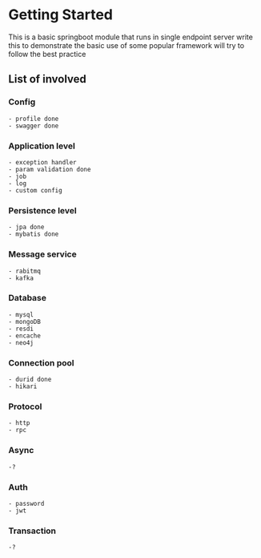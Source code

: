 # Getting Started
This is a basic springboot module that runs in single endpoint server
write this to demonstrate the basic use of some popular framework
will try to follow the best practice 

## List of involved
### Config
    - profile done
    - swagger done
### Application level
    - exception handler 
    - param validation done 
    - job 
    - log
    - custom config
### Persistence level
    - jpa done
    - mybatis done
### Message service
    - rabitmq 
    - kafka
### Database
    - mysql
    - mongoDB
    - resdi
    - encache
    - neo4j
### Connection pool
    - durid done
    - hikari
### Protocol
    - http
    - rpc
### Async
    -?
### Auth
    - password
    - jwt
### Transaction
    -?

